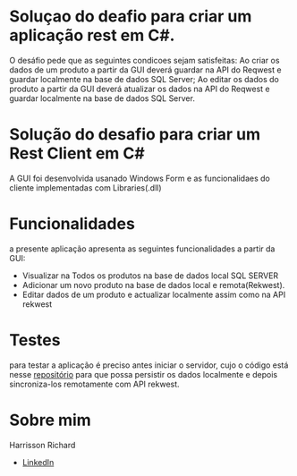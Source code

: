# Soluçao do deafio para criar um aplicação rest em C#.
O desáfio pede que as seguintes condicoes sejam satisfeitas:
Ao criar os dados de um produto a partir da GUI deverá guardar na API do Reqwest e guardar localmente na base de dados SQL Server;
Ao editar os dados do produto a partir da GUI deverá atualizar os dados na API do Reqwest e guardar localmente na base de dados SQL Server.


# Solução do desafio para criar um Rest Client em C#
A GUI foi desenvolvida usanado Windows Form e as funcionalidaes do cliente implementadas com Libraries(.dll)

# Funcionalidades
a presente aplicação apresenta as seguintes funcionalidades a partir da GUI:
* Visualizar na Todos os produtos na base de dados local SQL SERVER
* Adicionar um novo produto na base de dados local e remota(Rekwest).
* Editar dados de um produto e actualizar localmente assim como na API rekwest

# Testes
para testar a aplicação é preciso antes iniciar o servidor, cujo o código está nesse <a href="">repositório</a> para que possa persistir os dados localmente  e depois sincroniza-los remotamente com API rekwest. 

# Sobre mim
Harrisson Richard
- <a href="https://www.linkedin.com/in/harrisson-richard/">LinkedIn</a>

